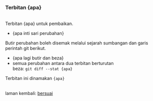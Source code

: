 ---
---

### Terbitan {apa}

&nbsp;  
Terbitan {apa} untuk pembaikan.

- {apa inti sari perubahan}

Butir perubahan boleh disemak melalui sejarah sumbangan
dan garis perintah git berikut.

- {apa lagi butir dan beza}  
- semua perubahan antara dua terbitan berturutan  
beza: `git diff --stat {apa}`

Terbitan ini dinamakan `{apa}`

&nbsp;  
laman kembali: [bersuai][0]

  [0]: ../bersuai.md

